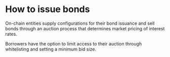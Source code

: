 # How to issue bonds

On-chain entities supply configurations for their bond issuance and sell bonds through an auction process that determines market pricing of interest rates.

Borrowers have the option to limit access to their auction through whitelisting and setting a minimum bid size.

